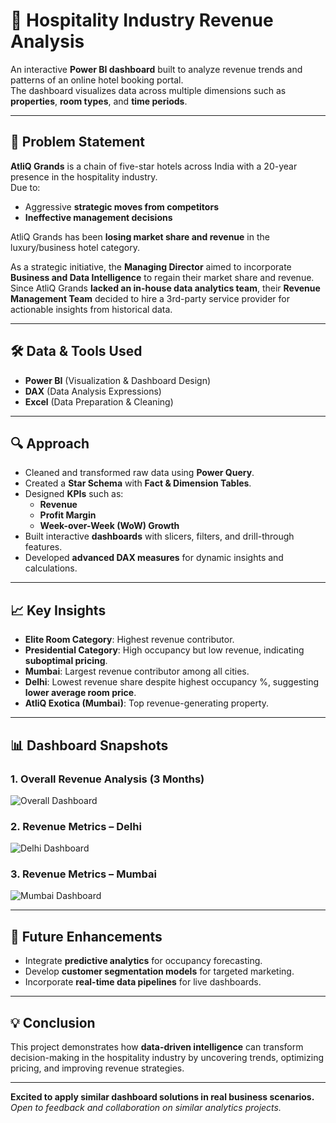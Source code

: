 # 🏨 Hospitality Industry Revenue Analysis

An interactive **Power BI dashboard** built to analyze revenue trends and patterns of an online hotel booking portal.  
The dashboard visualizes data across multiple dimensions such as **properties**, **room types**, and **time periods**.

---

## 📌 Problem Statement
**AtliQ Grands** is a chain of five-star hotels across India with a 20-year presence in the hospitality industry.  
Due to:
- Aggressive **strategic moves from competitors**  
- **Ineffective management decisions**  

AtliQ Grands has been **losing market share and revenue** in the luxury/business hotel category.  

As a strategic initiative, the **Managing Director** aimed to incorporate **Business and Data Intelligence** to regain their market share and revenue.  
Since AtliQ Grands **lacked an in-house data analytics team**, their **Revenue Management Team** decided to hire a 3rd-party service provider for actionable insights from historical data.

---

## 🛠 Data & Tools Used
- **Power BI** (Visualization & Dashboard Design)  
- **DAX** (Data Analysis Expressions)  
- **Excel** (Data Preparation & Cleaning)

---

## 🔍 Approach
- Cleaned and transformed raw data using **Power Query**.  
- Created a **Star Schema** with **Fact & Dimension Tables**.  
- Designed **KPIs** such as:  
  - **Revenue**  
  - **Profit Margin**  
  - **Week-over-Week (WoW) Growth**  
- Built interactive **dashboards** with slicers, filters, and drill-through features.  
- Developed **advanced DAX measures** for dynamic insights and calculations.

---

## 📈 Key Insights
- **Elite Room Category**: Highest revenue contributor.  
- **Presidential Category**: High occupancy but low revenue, indicating **suboptimal pricing**.  
- **Mumbai**: Largest revenue contributor among all cities.  
- **Delhi**: Lowest revenue share despite highest occupancy %, suggesting **lower average room price**.  
- **AtliQ Exotica (Mumbai)**: Top revenue-generating property.

---

## 📊 Dashboard Snapshots

### **1. Overall Revenue Analysis (3 Months)**
![Overall Dashboard](c8317913-110c-41eb-9b20-fc60576426aa.png)

### **2. Revenue Metrics – Delhi**
![Delhi Dashboard](hospitality_db_ss2.png)

### **3. Revenue Metrics – Mumbai**
![Mumbai Dashboard](hospitality_db_ss3.png)

---

## 🚀 Future Enhancements
- Integrate **predictive analytics** for occupancy forecasting.  
- Develop **customer segmentation models** for targeted marketing.  
- Incorporate **real-time data pipelines** for live dashboards.

---

## 💡 Conclusion
This project demonstrates how **data-driven intelligence** can transform decision-making in the hospitality industry by uncovering trends, optimizing pricing, and improving revenue strategies.

---

**Excited to apply similar dashboard solutions in real business scenarios.**  
*Open to feedback and collaboration on similar analytics projects.*
